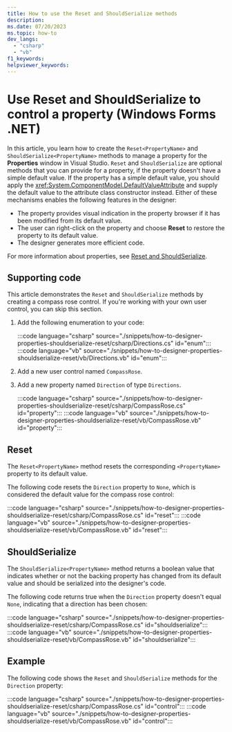 ```yaml
---
title: How to use the Reset and ShouldSerialize methods
description: 
ms.date: 07/20/2023
ms.topic: how-to
dev_langs:
  - "csharp"
  - "vb"
f1_keywords: 
helpviewer_keywords: 
---
```


# Use Reset and ShouldSerialize to control a property (Windows Forms .NET)

In this article, you learn how to create the `Reset<PropertyName>` and `ShouldSerialize<PropertyName>` methods to manage a property for the **Properties** window in Visual Studio. `Reset` and `ShouldSerialize` are optional methods that you can provide for a property, if the property doesn't have a simple default value. If the property has a simple default value, you should apply the <xref:System.ComponentModel.DefaultValueAttribute> and supply the default value to the attribute class constructor instead. Either of these mechanisms enables the following features in the designer:

- The property provides visual indication in the property browser if it has been modified from its default value.
- The user can right-click on the property and choose **Reset** to restore the property to its default value.
- The designer generates more efficient code.

For more information about properties, see [Reset and ShouldSerialize](designer-properties-overview.md#reset-and-shouldserialize).

## Supporting code

This article demonstrates the `Reset` and `ShouldSerialize` methods by creating a compass rose control. If you're working with your own user control, you can skip this section.

01. Add the following enumeration to your code:

    :::code language="csharp" source="./snippets/how-to-designer-properties-shouldserialize-reset/csharp/Directions.cs" id="enum":::
    :::code language="vb" source="./snippets/how-to-designer-properties-shouldserialize-reset/vb/Directions.vb" id="enum":::

01. Add a new user control named `CompassRose`.
01. Add a new property named `Direction` of type `Directions`.

    :::code language="csharp" source="./snippets/how-to-designer-properties-shouldserialize-reset/csharp/CompassRose.cs" id="property":::
    :::code language="vb" source="./snippets/how-to-designer-properties-shouldserialize-reset/vb/CompassRose.vb" id="property":::

## Reset

The `Reset<PropertyName>` method resets the corresponding `<PropertyName>` property to its default value.

The following code resets the `Direction` property to `None`, which is considered the default value for the compass rose control:

:::code language="csharp" source="./snippets/how-to-designer-properties-shouldserialize-reset/csharp/CompassRose.cs" id="reset":::
:::code language="vb" source="./snippets/how-to-designer-properties-shouldserialize-reset/vb/CompassRose.vb" id="reset":::

## ShouldSerialize

The `ShouldSerialize<PropertyName>` method returns a boolean value that indicates whether or not the backing property has changed from its default value and should be serialized into the designer's code.

The following code returns true when the `Direction` property doesn't equal `None`, indicating that a direction has been chosen:

:::code language="csharp" source="./snippets/how-to-designer-properties-shouldserialize-reset/csharp/CompassRose.cs" id="shouldserialize":::
:::code language="vb" source="./snippets/how-to-designer-properties-shouldserialize-reset/vb/CompassRose.vb" id="shouldserialize":::

## Example

The following code shows the `Reset` and `ShouldSerialize` methods for the `Direction` property:

:::code language="csharp" source="./snippets/how-to-designer-properties-shouldserialize-reset/csharp/CompassRose.cs" id="control":::
:::code language="vb" source="./snippets/how-to-designer-properties-shouldserialize-reset/vb/CompassRose.vb" id="control":::
